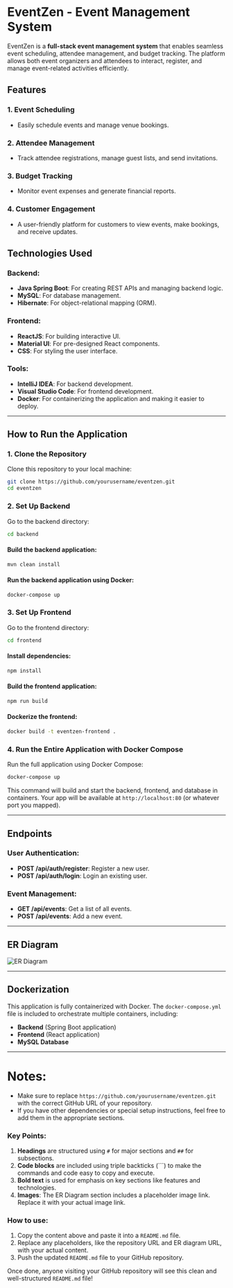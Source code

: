 
# EventZen - Event Management System

EventZen is a **full-stack event management system** that enables seamless event scheduling, attendee management, and budget tracking. The platform allows both event organizers and attendees to interact, register, and manage event-related activities efficiently.

## Features

### 1. **Event Scheduling**
   - Easily schedule events and manage venue bookings.

### 2. **Attendee Management**
   - Track attendee registrations, manage guest lists, and send invitations.

### 3. **Budget Tracking**
   - Monitor event expenses and generate financial reports.

### 4. **Customer Engagement**
   - A user-friendly platform for customers to view events, make bookings, and receive updates.

## Technologies Used

### **Backend:**
- **Java Spring Boot**: For creating REST APIs and managing backend logic.
- **MySQL**: For database management.
- **Hibernate**: For object-relational mapping (ORM).

### **Frontend:**
- **ReactJS**: For building interactive UI.
- **Material UI**: For pre-designed React components.
- **CSS**: For styling the user interface.

### **Tools:**
- **IntelliJ IDEA**: For backend development.
- **Visual Studio Code**: For frontend development.
- **Docker**: For containerizing the application and making it easier to deploy.

---

## How to Run the Application

### 1. **Clone the Repository**

Clone this repository to your local machine:

```bash
git clone https://github.com/yourusername/eventzen.git
cd eventzen
```

### 2. **Set Up Backend**

Go to the backend directory:

```bash
cd backend
```

#### Build the backend application:

```bash
mvn clean install
```

#### Run the backend application using Docker:

```bash
docker-compose up
```

### 3. **Set Up Frontend**

Go to the frontend directory:

```bash
cd frontend
```

#### Install dependencies:

```bash
npm install
```

#### Build the frontend application:

```bash
npm run build
```

#### Dockerize the frontend:

```bash
docker build -t eventzen-frontend .
```

### 4. **Run the Entire Application with Docker Compose**

Run the full application using Docker Compose:

```bash
docker-compose up
```

This command will build and start the backend, frontend, and database in containers. Your app will be available at `http://localhost:80` (or whatever port you mapped).

---

## Endpoints

### **User Authentication:**

- **POST /api/auth/register**: Register a new user.
- **POST /api/auth/login**: Login an existing user.

### **Event Management:**

- **GET /api/events**: Get a list of all events.
- **POST /api/events**: Add a new event.

---

## ER Diagram

![ER Diagram](https://github.com/user-attachments/assets/8cf85e2d-2bc2-4948-b417-4a4516c06340)

---

## Dockerization

This application is fully containerized with Docker. The `docker-compose.yml` file is included to orchestrate multiple containers, including:

- **Backend** (Spring Boot application)
- **Frontend** (React application)
- **MySQL Database**

---

# Notes:
- Make sure to replace `https://github.com/yourusername/eventzen.git` with the correct GitHub URL of your repository.
- If you have other dependencies or special setup instructions, feel free to add them in the appropriate sections.
  

### Key Points:
1. **Headings** are structured using `#` for major sections and `##` for subsections.
2. **Code blocks** are included using triple backticks (```) to make the commands and code easy to copy and execute.
3. **Bold text** is used for emphasis on key sections like features and technologies.
4. **Images**: The ER Diagram section includes a placeholder image link. Replace it with your actual image link.

### How to use:
1. Copy the content above and paste it into a `README.md` file.
2. Replace any placeholders, like the repository URL and ER diagram URL, with your actual content.
3. Push the updated `README.md` file to your GitHub repository.

Once done, anyone visiting your GitHub repository will see this clean and well-structured `README.md` file!
